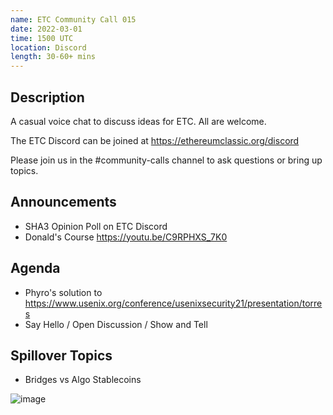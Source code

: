 ```yaml
---
name: ETC Community Call 015
date: 2022-03-01
time: 1500 UTC
location: Discord
length: 30-60+ mins
---
```


## Description

A casual voice chat to discuss ideas for ETC. All are welcome.

The ETC Discord can be joined at https://ethereumclassic.org/discord

Please join us in the #community-calls channel to ask questions or bring up topics.

## Announcements

- SHA3 Opinion Poll on ETC Discord
- Donald's Course https://youtu.be/C9RPHXS_7K0

## Agenda

- Phyro's solution to https://www.usenix.org/conference/usenixsecurity21/presentation/torres 
- Say Hello / Open Discussion / Show and Tell

## Spillover Topics

- Bridges vs Algo Stablecoins

![image](https://user-images.githubusercontent.com/1696942/155664685-0ca10c4c-3b74-4b35-bd14-58894f2bc4e4.png)
